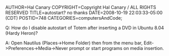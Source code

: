 AUTHOR=Hal Canary
COPYRIGHT=Copyright Hal Canary / ALL RIGHTS RESERVED
TITLE=autostart?  no thanks
DATE=2008-10-19 22:03:33-05:00 (CDT)
POSTID=748
CATEGORIES=computersAndCode;

Q: How do I disable autostart of Totem after inserting a DVD in Ubuntu 8.04 (Hardy Heron)?

A: Open Nautilus (Places->Home Folder) then from the menu bar, Edit->Preferences->Media->Never prompt or start programs on media insertion.
